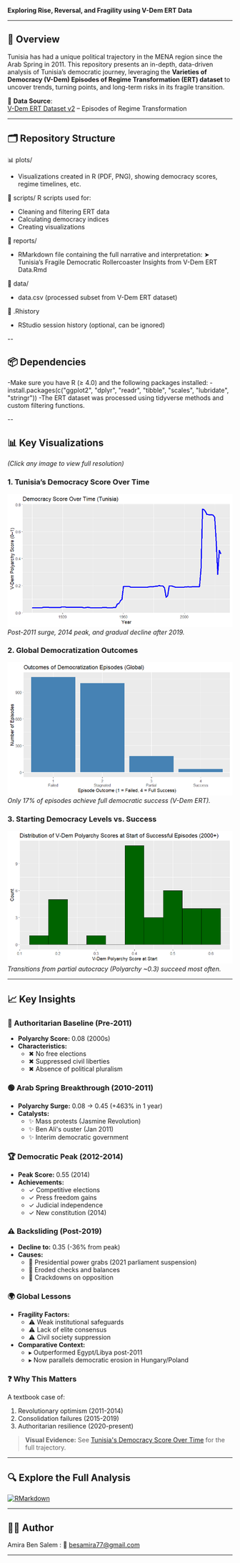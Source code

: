 **Exploring Rise, Reversal, and Fragility using V-Dem ERT Data**  

---

## 📌 Overview  
Tunisia has had a unique political trajectory in the MENA region since the Arab Spring in 2011. This repository presents an in-depth, data-driven analysis of Tunisia’s democratic journey, leveraging the **Varieties of Democracy (V-Dem) Episodes of Regime Transformation (ERT) dataset** to uncover trends, turning points, and long-term risks in its fragile transition.

📍 **Data Source**:  
[V-Dem ERT Dataset v2](https://www.v-dem.net/) – Episodes of Regime Transformation  

---


## 🗂️ Repository Structure

📊 plots/
- Visualizations created in R (PDF, PNG), showing democracy scores, regime timelines, etc.

📜 scripts/
R scripts used for:
- Cleaning and filtering ERT data
- Calculating democracy indices
- Creating visualizations

📝 reports/
- RMarkdown file containing the full narrative and interpretation: ➤ Tunisia’s Fragile Democratic Rollercoaster Insights from V-Dem ERT Data.Rmd

📁 data/
- data.csv (processed subset from V-Dem ERT dataset)

🔁 .Rhistory
- RStudio session history (optional, can be ignored)




--


## 📦 Dependencies

-Make sure you have R (≥ 4.0) and the following packages installed:
-install.packages(c("ggplot2", "dplyr", "readr", "tibble", "scales", "lubridate", "stringr"))
-The ERT dataset was processed using tidyverse methods and custom filtering functions.


--

## 📊 Key Visualizations  
*(Click any image to view full resolution)*  

### 1. Tunisia’s Democracy Score Over Time  
[![Polyarchy Index](Democracy%20score%20over%20time%20Tunisia.png)](Democracy%20score%20over%20time%20Tunisia.png)  
*Post-2011 surge, 2014 peak, and gradual decline after 2019.*  

### 2. Global Democratization Outcomes  
[![Success Rates](Outcomes%20of%20democratization%20episodes%20gloabl.png)](Outcomes%20of%20democratization%20episodes%20gloabl.png)  
*Only 17% of episodes achieve full democratic success (V-Dem ERT).*  

### 3. Starting Democracy Levels vs. Success  
[![Initial Conditions Matter](Starting%20Democracy%20Levels%20of%20Successful%20Transitions%20Since%202000.png)](Starting%20Democracy%20Levels%20of%20Successful%20Transitions%20Since%202000.png)  
*Transitions from partial autocracy (Polyarchy ~0.3) succeed most often.*  

---

## 📈 Key Insights

### 🔴 Authoritarian Baseline (Pre-2011)
- **Polyarchy Score:** 0.08 (2000s)
- **Characteristics:**
  - ✖ No free elections
  - ✖ Suppressed civil liberties
  - ✖ Absence of political pluralism

### 🟢 Arab Spring Breakthrough (2010-2011)
- **Polyarchy Surge:** 0.08 → 0.45 (+463% in 1 year)
- **Catalysts:**
  - ✨ Mass protests (Jasmine Revolution)
  - ✨ Ben Ali's ouster (Jan 2011)
  - ✨ Interim democratic government

### 🏆 Democratic Peak (2012-2014)
- **Peak Score:** 0.55 (2014)
- **Achievements:**
  - ✓ Competitive elections
  - ✓ Press freedom gains
  - ✓ Judicial independence
  - ✓ New constitution (2014)

### ⚠️ Backsliding (Post-2019)
- **Decline to:** 0.35 (-36% from peak)
- **Causes:**
  - 🔻 Presidential power grabs (2021 parliament suspension)
  - 🔻 Eroded checks and balances
  - 🔻 Crackdowns on opposition

### 🌍 Global Lessons
- **Fragility Factors:**
  - ⚠️ Weak institutional safeguards
  - ⚠️ Lack of elite consensus
  - ⚠️ Civil society suppression
- **Comparative Context:**
  - ▸ Outperformed Egypt/Libya post-2011
  - ▸ Now parallels democratic erosion in Hungary/Poland

### ❓ Why This Matters
A textbook case of:
1. Revolutionary optimism (2011-2014)
2. Consolidation failures (2015-2019)
3. Authoritarian resilience (2020-present)

> **Visual Evidence:** See [Tunisia's Democracy Score Over Time](Democracy%20score%20over%20time%20Tunisia.png) for the full trajectory.

---


## 🔍 Explore the Full Analysis
[![RMarkdown](https://img.shields.io/badge/Open_Full_Report-RMarkdown-blue?logo=R)](Tunisia%E2%80%99s%20Fragile%20Democratic%20Rollercoaster%20Insights%20from%20V-Dem%20ERT%20Data.Rmd)

---
  
  ## 👩‍💻 Author
  
Amira Ben Salem  : 📧 besamira77@gmail.com

  ---



  
